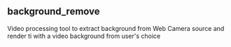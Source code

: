 background_remove
-----------------

Video processing tool to extract background from Web Camera source and render ti with a video background from user's choice